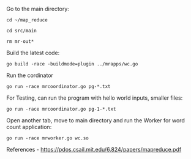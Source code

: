 Go to the main directory:

```
cd ~/map_reduce

cd src/main

rm mr-out*
```

Build the latest code:

```
go build -race -buildmode=plugin ../mrapps/wc.go
```

Run the cordinator

```
go run -race mrcoordinator.go pg-*.txt
```

For Testing, can run the program with hello world inputs, smaller files:

```
go run -race mrcoordinator.go pg-1-*.txt
```

Open another tab, move to main directory and run the Worker for word count application:

```
go run -race mrworker.go wc.so
```


References -  https://pdos.csail.mit.edu/6.824/papers/mapreduce.pdf